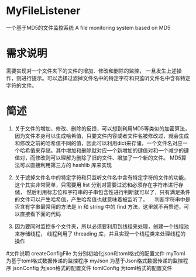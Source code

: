 # MyFileListener
一个基于MD5的文件监控系统 A file monitoring system based on MD5


# 需求说明
  需要实现对一个文件夹下的文件的增加、修改和删除的监控， 一旦发生上述操作，则进行提示。可以选择过滤掉文件名中的特定字符和只监听文件名中含有特定字符的文件。

# 简述
  1. 关于文件的增加、修改、删除的反馈，可以想到利用MD5等类似的加密算法，因为文件本身可以生成哈希值，只要文件内容或者文件名被修改过，就会生成和修改之前的哈希值不同的值，因此可以利用dict来存储，一个文件名对应一个哈希值来存储。其中增加和删除就对应一个新增加的键值对和一个减少的键值对，而修改则可以理解为删除了旧的文件、增加了一个新的文件。
  MD5算法可以直接利用第三方的 hashlib 库来实现
  
  2. 关于滤掉文件名中的特定字符和只监听文件名中含有特定字符的文件的功能，这个其实非常简单，只需要用 list 分别对需要过滤和必须存在字符串进行存储， 然后利用标志位和字符串的子串包含性进行判断就可以了，只有满足条件的文件可以产生哈希值，产生哈希值也就意味着被监听了。
　判断字符串中是否含有字串最常用的方法是 in 和 string 中的 find 方法，这里就不再赘述，可以直接看下面的代码

  3. 因为要同时监控多个文件夹，所以必须要利用到线程来处理，创建一个线程池来存储线程， 线程利用了 threading 库，并且实现一个线程类来处理线程的操作
  
 #文件说明
  createConfigFile 为分别初始化json和toml格式的配置文件
  myToml 为基于toml格式数据传递的监控程序
  myJson 为基于Json格式数据传递的监控程序
  jsonConfig 为json格式的配置文件
  tomlConfig 为toml格式的配置文件
